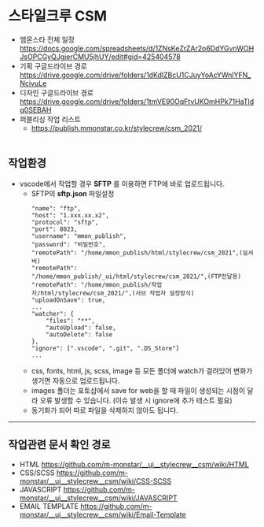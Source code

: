 # 스타일크루 CSM
+ 엠몬스타 전체 일정
	https://docs.google.com/spreadsheets/d/1ZNsKeZrZAr2o6DdYGvnWOHJsOPCGyQJgjerCMU5jhUY/edit#gid=425404578
+ 기획 구글드라이브 경로
	https://drive.google.com/drive/folders/1dKdlZBcU1CJuyYoAcYWnlYFN_NcivuLe
+ 디자인 구글드라이브 경로
	https://drive.google.com/drive/folders/1tmVE90OqFtvUKOmHPk71HaTldq0SEBAH
+ 퍼블리싱 작업 리스트
	- https://publish.mmonstar.co.kr/stylecrew/csm_2021/
<br><br>

## 작업환경
+ vscode에서 작업할 경우 **SFTP** 를 이용하면 FTP에 바로 업로드됩니다.
	- SFTP의 **sftp.json** 파일설정
		```
		"name": "ftp",
		"host": "1.xxx.xx.x2",
		"protocol": "sftp",
		"port": 8023,
		"username": "mmon_publish",
		"password": "비밀번호",
		"remotePath": "/home/mmon_publish/html/stylecrew/csm_2021",(실서버)
		"remotePath": "/home/mmon_publish/_ui/html/stylecrew/csm_2021/",(FTP전달용)
		"remotePath": "/home/mmon_publish/작업자/html/stylecrew/csm_2021/",(서브 작업자 설정방식)
		"uploadOnSave": true,
		...
		"watcher": {
			"files": "**",
			"autoUpload": false,
			"autoDelete": false
		},
		"ignore": [".vscode", ".git", ".DS_Store"]
		...
		```
	- css, fonts, html, js, scss, image 등 모든 폴더에 watch가 걸려있어 변화가 생기면 자동으로 업로드됩니다.
	- images 폴더는 포토샵에서 save for web을 할 때 파일이 생성되는 시점이 달라 오류 발생할 수 있습니다. (이슈 발생 시 ignore에 추가 테스트 필요)
	- 동기화가 되어 따로 파일을 삭제하지 않아도 됩니다.

- - -
## 작업관련 문서 확인 경로
+ HTML https://github.com/m-monstar/__ui__stylecrew__csm/wiki/HTML
+ CSS/SCSS https://github.com/m-monstar/__ui__stylecrew__csm/wiki/CSS-SCSS
+ JAVASCRIPT https://github.com/m-monstar/__ui__stylecrew__csm/wiki/JAVASCRIPT
+ EMAIL TEMPLATE https://github.com/m-monstar/__ui__stylecrew__csm/wiki/Email-Template
